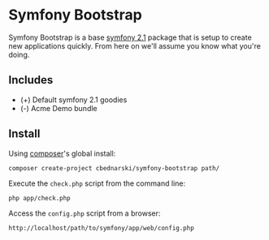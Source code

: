 # Symfony Bootstrap

Symfony Bootstrap is a base [symfony 2.1](http://symfony.com/) package that is setup to create new applications quickly. From here on we'll assume you know what you're doing.

## Includes

- (+) Default symfony 2.1 goodies
- (-) Acme Demo bundle

## Install

Using [composer](http://getcomposer.org/)'s global install:

	composer create-project cbednarski/symfony-bootstrap path/

Execute the `check.php` script from the command line:

	php app/check.php

Access the `config.php` script from a browser:

	http://localhost/path/to/symfony/app/web/config.php

